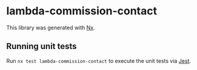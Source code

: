 # lambda-commission-contact

This library was generated with [Nx](https://nx.dev).

## Running unit tests

Run `nx test lambda-commission-contact` to execute the unit tests via [Jest](https://jestjs.io).

